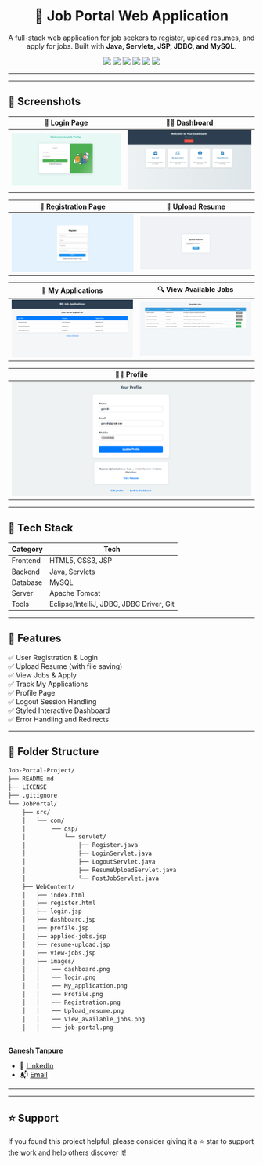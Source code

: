 <h1 align="center">💼 Job Portal Web Application</h1>

<p align="center">
  A full-stack web application for job seekers to register, upload resumes, and apply for jobs. Built with <strong>Java, Servlets, JSP, JDBC, and MySQL</strong>.
</p>

<p align="center">
  <img src="https://img.shields.io/badge/Java-ED8B00?style=for-the-badge&logo=java&logoColor=white" />
   <img src="https://img.shields.io/badge/HTML5-E34F26?style=for-the-badge&logo=html5&logoColor=white" />
  <img src="https://img.shields.io/badge/CSS3-1572B6?style=for-the-badge&logo=css3&logoColor=white" />
  <img src="https://img.shields.io/badge/Servlets-3C873A?style=for-the-badge&logo=java&logoColor=white" />
  <img src="https://img.shields.io/badge/MySQL-00758F?style=for-the-badge&logo=mysql&logoColor=white" />
  <img src="https://img.shields.io/badge/Apache%20Tomcat-F8DC75?style=for-the-badge&logo=apachetomcat&logoColor=black" />
</p>

---

<!--
## 🌐 Live Demo (Optional)

🚀 [Deployed Project Link](#) *(Add if hosted on Render, Vercel, etc.)*
-->
---

## 📸 Screenshots

| 👤 Login Page | 🧑‍💻 Dashboard |
|---------------|----------------|
| ![Login](job-portal-project/webapp/images/Login_Page.png) | ![Dashboard](job-portal-project/webapp/images/Dashboard.png) |

| 📝 Registration Page | 📄 Upload Resume |
|----------------------|------------------|
| ![Registration](job-portal-project/webapp/images/Registration_Page.png) | ![Upload Resume](job-portal-project/webapp/images/Upload_resume.png) |

| 📂 My Applications | 🔍 View Available Jobs |
|--------------------|------------------------|
| ![My Applications](job-portal-project/webapp/images/My_applications.png) | ![View Jobs](job-portal-project/webapp/images/View_available_jobs.png) |

| 🧑‍💻 Profile | 
|--------------------|
| ![My Applications](job-portal-project/webapp/images/Profile.png) |

---

## 🧰 Tech Stack

| Category | Tech |
|---------|------|
| Frontend | HTML5, CSS3, JSP |
| Backend | Java, Servlets |
| Database | MySQL |
| Server | Apache Tomcat |
| Tools | Eclipse/IntelliJ, JDBC, JDBC Driver, Git |

---

## 🎯 Features

✅ User Registration & Login  
✅ Upload Resume (with file saving)  
✅ View Jobs & Apply  
✅ Track My Applications  
✅ Profile Page  
✅ Logout Session Handling  
✅ Styled Interactive Dashboard  
✅ Error Handling and Redirects

---

## 📁 Folder Structure
```bash
Job-Portal-Project/
├── README.md
├── LICENSE
├── .gitignore
└── JobPortal/
    ├── src/
    │   └── com/
    │       └── qsp/
    │           └── servlet/
    │               ├── Register.java
    │               ├── LoginServlet.java
    │               ├── LogoutServlet.java
    │               ├── ResumeUploadServlet.java
    │               └── PostJobServlet.java
    ├── WebContent/
    │   ├── index.html
    │   ├── register.html
    │   ├── login.jsp
    │   ├── dashboard.jsp
    │   ├── profile.jsp
    │   ├── applied-jobs.jsp
    │   ├── resume-upload.jsp
    │   ├── view-jobs.jsp
    │   ├── images/
    │   │   ├── dashboard.png
    │   │   └── login.png
    │   │   ├── My_application.png
    │   │   └── Profile.png
    │   │   ├── Registration.png
    │   │   └── Upload_resume.png
    │   │   ├── View_available_jobs.png
    │   │   └── job-portal.png
   
```



**Ganesh Tanpure**

- 🔗 [LinkedIn](https://www.linkedin.com/in/ganeshtanpure)
- 📬 [Email](ganeshtanpureglt@gmail.com)

---
<!--
## 📄 License

This project is licensed under the [MIT License](LICENSE) — feel free to use it for personal or educational projects.
-->
---

## ⭐ Support

If you found this project helpful, please consider giving it a ⭐ star to support the work and help others discover it!



